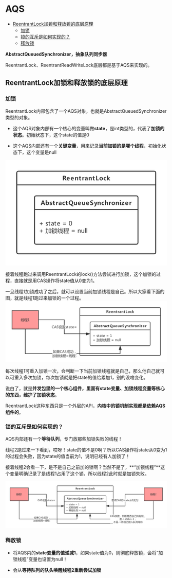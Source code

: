 # AQS
<!-- @import "[TOC]" {cmd="toc" depthFrom=2 depthTo=6 orderedList=false} -->
<!-- code_chunk_output -->

* [ReentrantLock加锁和释放锁的底层原理](#reentrantlock加锁和释放锁的底层原理)
	* [加锁](#加锁)
	* [锁的互斥是如何实现的？](#锁的互斥是如何实现的)
	* [释放锁](#释放锁)

<!-- /code_chunk_output -->
**AbstractQueuedSynchronizer，抽象队列同步器**

ReentrantLock、ReentrantReadWriteLock底层都是基于AQS来实现的。

## ReentrantLock加锁和释放锁的底层原理

### 加锁

ReentrantLock内部包含了一个AQS对象，也就是AbstractQueuedSynchronizer类型的对象。

- 这个AQS对象内部有一个核心的变量叫做**state**，是int类型的，代表了**加锁的状态**。初始状态下，这个state的值是0

- 这个AQS内部还有一个**关键变量**，用来记录**当前加锁的是哪个线程**，初始化状态下，这个变量是null

![](assets/ReentrantLock与AQS.png)

接着线程跑过来调用ReentrantLock的lock()方法尝试进行加锁，这个加锁的过程，直接就是用CAS操作将state值从0变为1。

一旦线程1加锁成功了之后，就可以设置当前加锁线程是自己。所以大家看下面的图，就是线程1跑过来加锁的一个过程。
![](assets/ReentrantLock初次加锁.png)

每次线程1可重入加锁一次，会判断一下当前加锁线程就是自己，那么他自己就可以可重入多次加锁，每次加锁就是把state的值给累加1，别的没啥变化。

说白了，就是**并发包里的一个核心组件，里面有state变量、加锁线程变量等核心的东西，维护了加锁状态**。

ReentrantLock这种东西只是一个外层的API，**内核中的锁机制实现都是依赖AQS组件的**。

### 锁的互斥是如何实现的？

AQS内部还有一个**等待队列**，专门放那些加锁失败的线程！

线程2跑过来一下看到，哎呀！state的值不是0啊？所以CAS操作将state从0变为1的过程会失败，因为state的值当前为1，说明已经有人加锁了！

接着线程2会看一下，是不是自己之前加的锁啊？当然不是了，**“加锁线程”**这个变量明确记录了是线程1占用了这个锁，所以线程2此时就是加锁失败。

![](assets/ReentrantLock互斥.png)

### 释放锁

- 将AQS内的**state变量的值递减1**，如果state值为0，则彻底释放锁，会将“加锁线程”变量也设置为null！

- 会从**等待队列的队头唤醒线程2重新尝试加锁**
